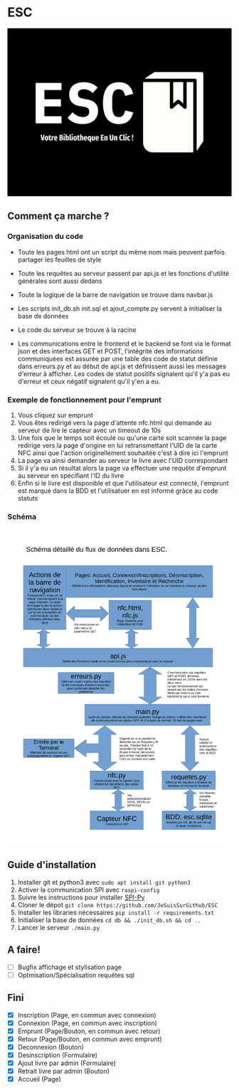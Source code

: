 # ESC
![logo](/img/esc_ratio_43_2000px.png)

## Comment ça marche ?
### Organisation du code
+ Toute les pages html ont un script du même nom mais peuvent parfois partager les feuilles de style
* Toute les requêtes au serveur passent par api.js et les fonctions d'utilité générales sont aussi dedans
+ Toute la logique de la barre de navigation se trouve dans navbar.js
* Les scripts init_db.sh init.sql et ajout_compte.py servent à initialiser la base de données
+ Le code du serveur se trouve à la racine
* Les communications entre le frontend et le backend se font via le format json et des interfaces GET et POST, l'intégrité des informations communiquées est assurée par une table des code de statut définie dans erreurs.py et au début de api.js et définissent aussi les messages d'erreur à afficher. Les codes de statut positifs signalent qu'il y'a pas eu d'erreur et ceux négatif signalent qu'il y'en a eu.

### Exemple de fonctionnement pour l'emprunt
1. Vous cliquez sur emprunt
2. Vous êtes redirigé vers la page d'attente nfc.html qui demande au serveur de lire le capteur avec un timeout de 10s
3. Une fois que le temps soit écoulé ou qu'une carte soit scannée la page redirige vers la page d'origine en lui retransmettant l'UID de la carte NFC ainsi que l'action originellement souhaitée c'est à dire ici l'emprunt
4. La page va ainsi demander au serveur le livre avec l'UID correspondant
5. Si il y'a eu un résultat alors la page va effectuer une requête d'emprunt au serveur en spécifiant l'ID du livre
6. Enfin si le livre est disponible et que l'utilisateur est connecté, l'emprunt est marqué dans la BDD et l'utilisatuer en est informé grâce au code statuts

### Schéma
![logo](/fonctionnement.png)

## Guide d'installation
1.  Installer git et python3 avec `sudo apt install git python3`
2.  Activer la communication SPI avec `raspi-config`
2.  Suivre les instructions pour installer [SPI-Py](https://github.com/lthiery/SPI-Py)
3.  Cloner le dépot `git clone https://github.com/JeSuisSurGithub/ESC`
4.  Installer les libraries nécessaires `pip install -r requirements.txt`
5.  Initialiser la base de données `cd db && ./init_db.sh && cd ..`
6.  Lancer le serveur `./main.py`

## A faire!
- [ ] Bugfix affichage et stylisation page
- [ ] Optmisation/Spécialisation requêtes sql

## Fini
- [X] Inscription (Page, en commun avec connexion)
- [X] Connexion (Page, en commun avec inscription)
- [X] Emprunt (Page/Bouton, en commun avec retour)
- [X] Retour (Page/Bouton, en commun avec emprunt)
- [X] Deconnexion (Bouton)
- [X] Desinscription (Formulaire)
- [X] Ajout livre par admin (Formulaire)
- [X] Retrait livre par admin (Bouton)
- [X] Accueil (Page)